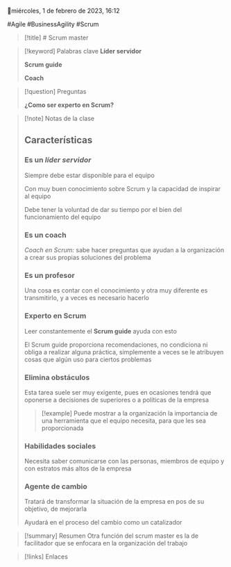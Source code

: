 📆miércoles, 1 de febrero de 2023, 16:12

#Agile #BusinessAgility #Scrum 
>[!title] # Scrum master

>[!keyword] Palabras clave
>**Líder servidor**
>
>**Scrum guide**
>
>**Coach**

>[!question] Preguntas
>
>**¿Como ser experto en Scrum?**

>[!note] Notas de la clase 
>
>## Características
>
>### Es un *líder servidor*
>Siempre debe estar disponible para el equipo
>
>Con muy buen conocimiento sobre Scrum y la capacidad de inspirar al equipo
>
>Debe tener la voluntad de dar su tiempo por el bien del funcionamiento del equipo 
>
>### Es un coach
>
>*Coach en Scrum:* sabe hacer preguntas que ayudan a la organización a crear sus propias soluciones del problema 
>
>### Es un profesor
>
>Una cosa es contar con el conocimiento y otra muy diferente es transmitirlo,
>y a veces es necesario hacerlo
>
>### Experto en Scrum
>
>Leer constantemente el **Scrum guide** ayuda con esto
>
>El Scrum guide proporciona recomendaciones, no condiciona ni obliga a realizar 
>alguna práctica, simplemente a veces se le atribuyen cosas que algún uso para 
>ciertos problemas
>
>### Elimina obstáculos
>
>Esta tarea suele ser muy exigente, pues en ocasiones tendrá que oponerse a 
>decisiones de superiores o a políticas de la empresa
>
>>[!example]
>>Puede mostrar a la organización la importancia de una herramienta que el equipo 
>>necesita, para que les sea proporcionada 
>
>### Habilidades sociales
>
>Necesita saber comunicarse con las personas, miembros de equipo y con estratos más altos de la empresa
>
>### Agente de cambio
>
>Tratará de transformar la situación de la empresa en pos de su objetivo, de mejorarla
>
>Ayudará en el proceso del cambio como un catalizador

>[!summary] Resumen
>Otra función del scrum master es la de facilitador que se enfocara en la 
>organización del trabajo

>[!links] Enlaces